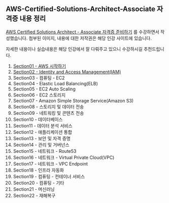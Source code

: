 ## AWS-Certified-Solutions-Architect-Associate 자격증 내용 정리

[AWS Certified Solutions Architect - Associate 자격증 준비하기](https://www.inflearn.com/course/aws-%EC%9E%90%EA%B2%A9%EC%A6%9D-%EC%96%B4%EC%86%8C%EC%8B%9C%EC%97%90%EC%9D%B4%ED%8A%B8/dashboard) 를 수강하면서 작성했습니다. 
첨부된 이미지, 내용에 대한 저작권은 해당 인강 사이트에 있습니다.

자세한 내용이나 실습내용은 해당 인강에서 잘 다뤄주고 있으니 수강하시길 추천드립니다. 

1. [Section01 - AWS 시작하기](https://github.com/saranghein/AWS-Certified-Solutions-Architect-Associate/wiki/%F0%9F%A7%BE-Section01-%E2%80%90-AWS-%EC%8B%9C%EC%9E%91%ED%95%98%EA%B8%B0)
2. [Section02 - Identity and Access Management(IAM)](https://github.com/saranghein/AWS-Certified-Solutions-Architect-Associate/wiki/%F0%9F%A7%BE-Section02-%E2%80%90-IAM)
3. Section03 - 컴퓨팅 - EC2
4. Section04 - Elastic Load Balancing(ELB)
5. Section05 - EC2 Auto Scaling
6. Section06 - EC2 스토리지
7. Section07 - Amazon Simple Storage Service(Amazon S3)
8. Section08 - 스토리지 및 데이터 전송
9. Section09 - 네트워킹 및 콘텐츠 전송
10. Section10 - 데이터베이스
11. Section11 - 데이터 분석 서비스
12. Section12 - 애플리케이션 통합 
13. Section13 - 보안 및 자격 증명
14. Section14 - 관리 및 거버넌스
15. Section15 - 네트워크 - Route53
16. Section16 - 네트워크 - Virtual Private Cloud(VPC)
17. Section17 - 네트워크 - VPC Endpoint
18. Section18 - 인프라 자동화
19. Section19 - 컴퓨팅 - 컨테이너 서비스
20. Section20 - 컴퓨팅 - 기타
21. Section21 - 머신러닝
22. Section22 - 재해복구 
